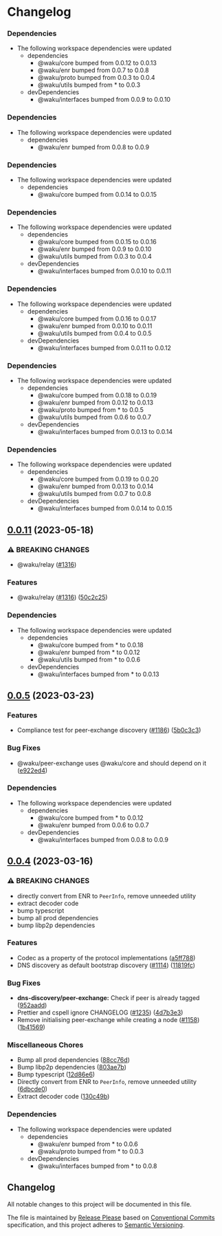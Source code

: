 # Changelog

### Dependencies

* The following workspace dependencies were updated
  * dependencies
    * @waku/core bumped from 0.0.12 to 0.0.13
    * @waku/enr bumped from 0.0.7 to 0.0.8
    * @waku/proto bumped from 0.0.3 to 0.0.4
    * @waku/utils bumped from * to 0.0.3
  * devDependencies
    * @waku/interfaces bumped from 0.0.9 to 0.0.10

### Dependencies

* The following workspace dependencies were updated
  * dependencies
    * @waku/enr bumped from 0.0.8 to 0.0.9

### Dependencies

* The following workspace dependencies were updated
  * dependencies
    * @waku/core bumped from 0.0.14 to 0.0.15

### Dependencies

* The following workspace dependencies were updated
  * dependencies
    * @waku/core bumped from 0.0.15 to 0.0.16
    * @waku/enr bumped from 0.0.9 to 0.0.10
    * @waku/utils bumped from 0.0.3 to 0.0.4
  * devDependencies
    * @waku/interfaces bumped from 0.0.10 to 0.0.11

### Dependencies

* The following workspace dependencies were updated
  * dependencies
    * @waku/core bumped from 0.0.16 to 0.0.17
    * @waku/enr bumped from 0.0.10 to 0.0.11
    * @waku/utils bumped from 0.0.4 to 0.0.5
  * devDependencies
    * @waku/interfaces bumped from 0.0.11 to 0.0.12

### Dependencies

* The following workspace dependencies were updated
  * dependencies
    * @waku/core bumped from 0.0.18 to 0.0.19
    * @waku/enr bumped from 0.0.12 to 0.0.13
    * @waku/proto bumped from * to 0.0.5
    * @waku/utils bumped from 0.0.6 to 0.0.7
  * devDependencies
    * @waku/interfaces bumped from 0.0.13 to 0.0.14

### Dependencies

* The following workspace dependencies were updated
  * dependencies
    * @waku/core bumped from 0.0.19 to 0.0.20
    * @waku/enr bumped from 0.0.13 to 0.0.14
    * @waku/utils bumped from 0.0.7 to 0.0.8
  * devDependencies
    * @waku/interfaces bumped from 0.0.14 to 0.0.15

## [0.0.11](https://github.com/waku-org/js-waku/compare/peer-exchange-v0.0.10...peer-exchange-v0.0.11) (2023-05-18)


### ⚠ BREAKING CHANGES

* @waku/relay ([#1316](https://github.com/waku-org/js-waku/issues/1316))

### Features

* @waku/relay ([#1316](https://github.com/waku-org/js-waku/issues/1316)) ([50c2c25](https://github.com/waku-org/js-waku/commit/50c2c2540f3c5ff78d93f3fea646da0eee246e17))


### Dependencies

* The following workspace dependencies were updated
  * dependencies
    * @waku/core bumped from * to 0.0.18
    * @waku/enr bumped from * to 0.0.12
    * @waku/utils bumped from * to 0.0.6
  * devDependencies
    * @waku/interfaces bumped from * to 0.0.13

## [0.0.5](https://github.com/waku-org/js-waku/compare/peer-exchange-v0.0.4...peer-exchange-v0.0.5) (2023-03-23)


### Features

* Compliance test for peer-exchange discovery ([#1186](https://github.com/waku-org/js-waku/issues/1186)) ([5b0c3c3](https://github.com/waku-org/js-waku/commit/5b0c3c3cac3ddb5687d8f59457d6056527a8666c))


### Bug Fixes

* @waku/peer-exchange uses @waku/core and should depend on it ([e922ed4](https://github.com/waku-org/js-waku/commit/e922ed49ec70553227751518251152c765efd07c))


### Dependencies

* The following workspace dependencies were updated
  * dependencies
    * @waku/core bumped from * to 0.0.12
    * @waku/enr bumped from 0.0.6 to 0.0.7
  * devDependencies
    * @waku/interfaces bumped from 0.0.8 to 0.0.9

## [0.0.4](https://github.com/waku-org/js-waku/compare/peer-exchange-v0.0.3...peer-exchange-v0.0.4) (2023-03-16)


### ⚠ BREAKING CHANGES

* directly convert from ENR to `PeerInfo`, remove unneeded utility
* extract decoder code
* bump typescript
* bump all prod dependencies
* bump libp2p dependencies

### Features

* Codec as a property of the protocol implementations ([a5ff788](https://github.com/waku-org/js-waku/commit/a5ff788eed419556e11319f22ca9e3109c81df92))
* DNS discovery as default bootstrap discovery ([#1114](https://github.com/waku-org/js-waku/issues/1114)) ([11819fc](https://github.com/waku-org/js-waku/commit/11819fc7b14e18385d421facaf2af0832cad1da8))


### Bug Fixes

* **dns-discovery/peer-exchange:** Check if peer is already tagged ([952aadd](https://github.com/waku-org/js-waku/commit/952aadd7bbbe1a7265c5126c1678f552bef0648d))
* Prettier and cspell ignore CHANGELOG ([#1235](https://github.com/waku-org/js-waku/issues/1235)) ([4d7b3e3](https://github.com/waku-org/js-waku/commit/4d7b3e39e6761afaf5d05a13cc4b3c23e15f9bd5))
* Remove initialising peer-exchange while creating a node ([#1158](https://github.com/waku-org/js-waku/issues/1158)) ([1b41569](https://github.com/waku-org/js-waku/commit/1b4156902387ea35b24b3d6f5d22e4635ea8cf18))


### Miscellaneous Chores

* Bump all prod dependencies ([88cc76d](https://github.com/waku-org/js-waku/commit/88cc76d2b811e1fa4460207f38704ecfe18fb260))
* Bump libp2p dependencies ([803ae7b](https://github.com/waku-org/js-waku/commit/803ae7bd8ed3de665026446c23cde90e7eba9d36))
* Bump typescript ([12d86e6](https://github.com/waku-org/js-waku/commit/12d86e6abcc68e27c39ca86b4f0dc2b68cdd6000))
* Directly convert from ENR to `PeerInfo`, remove unneeded utility ([6dbcde0](https://github.com/waku-org/js-waku/commit/6dbcde041ab8fa8c2df75cc25319a0eccf6b0454))
* Extract decoder code ([130c49b](https://github.com/waku-org/js-waku/commit/130c49b636807063364f309da0da2a24a68f2178))


### Dependencies

* The following workspace dependencies were updated
  * dependencies
    * @waku/enr bumped from * to 0.0.6
    * @waku/proto bumped from * to 0.0.3
  * devDependencies
    * @waku/interfaces bumped from * to 0.0.8

## Changelog

All notable changes to this project will be documented in this file.

The file is maintained by [Release Please](https://github.com/googleapis/release-please) based on [Conventional Commits](https://www.conventionalcommits.org) specification,
and this project adheres to [Semantic Versioning](https://semver.org/spec/v2.0.0.html).
